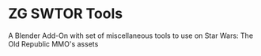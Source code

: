# ZG SWTOR Tools
A Blender Add-On with set of miscellaneous tools to use on Star Wars: The Old Republic MMO's assets
